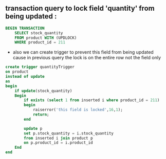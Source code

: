 ## transaction query to lock field 'quantity' from being updated :

```sql
BEGIN TRANSACTION
    SELECT stock_quantity
    FROM product WITH (UPDLOCK)
    WHERE product_id = 211
```

 - also we can create trigger to prevent this field from being updated cause in previous query the lock is on the entire row not the field only

```SQL
create trigger quantityTrigger
on product 
instead of update
as
begin
	if update(stock_quantity)
	Begin
		if exists (select 1 from inserted i where product_id = 211)
		begin
			raiserror('this field is locked',16,1);
			return;
		end

		update p
		set p.stock_quantity = i.stock_quantity
		from inserted i join product p
		on p.product_id = i.product_id
	End
end
```